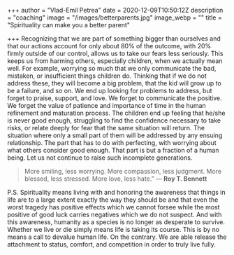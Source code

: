 +++
author = "Vlad-Emil Petrea"
date = 2020-12-09T10:50:12Z
description = "coaching"
image = "/images/betterparents.jpg"
image_webp = ""
title = "Spirituality can make you a better parent"

+++
Recognizing that we are part of something bigger than ourselves and that our actions account for only about 80% of the outcome, with 20% firmly outside of our control, allows us to take our fears less seriously. This keeps us from harming others, especially children, when we actually mean well. For example, worrying so much that we only communicate the bad, mistaken, or insufficient things children do. Thinking that if we do not address these, they will become a big problem, that the kid will grow up to be a failure, and so on. We end up looking for problems to address, but forget to praise, support, and love. We forget to communicate the positive. We forget the value of patience and importance of time in the human refinement and maturation process. The children end up feeling that he/she is never good enough, struggling to find the confidence necessary to take risks, or relate deeply for fear that the same situation will return. The situation where only a small part of them will be addressed by any ensuing relationship. The part that has to do with perfecting, with worrying about what others consider good enough. That part is but a fraction of a human being. Let us not continue to raise such incomplete generations.

> More smiling, less worrying. More compassion, less judgment. More blessed, less stressed. More love, less hate.” ― **Roy T. Bennett**

P.S. Spirituality means living with and honoring the awareness that things in life are to a large extent exactly the way they should be and that even the worst tragedy has positive effects which we cannot forsee while the most positive of good luck carries negatives which we do not suspect. And with this awareness, humanity as a species is no longer as desperate to survive. Whether we live or die simply means life is taking its course. This is by no means a call to devalue human life. On the contrary. We are able release the attachment to status, comfort, and competition in order to truly live fully.